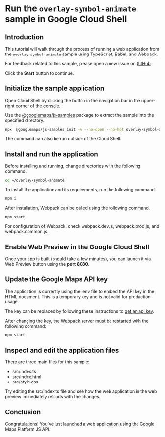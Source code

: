 # Run the `overlay-symbol-animate` sample in Google Cloud Shell

<walkthrough-tutorial-duration duration="10"/>

## Introduction

This tutorial will walk through the process of running a web application from
the `overlay-symbol-animate` sample using TypeScript, Babel, and Webpack.

For feedback related to this sample, please open a new issue on
[GitHub](https://github.com/googlemaps/js-samples/issues).

Click the **Start** button to continue.

## Initialize the sample application

Open Cloud Shell by clicking the
<walkthrough-cloud-shell-icon></walkthrough-cloud-shell-icon> button in the
navigation bar in the upper-right corner of the console.

Use the [@googlemaps/js-samples](https://www.npmjs.com/package/@googlemaps/js-samples) package to
extract the sample into the specified directory.

```bash
npx  @googlemaps/js-samples init -v --no-open --no-hot overlay-symbol-animate ~/overlay-symbol-animate
```

The command can also be run outside of the Cloud Shell.

## Install and run the application

Before installing and running, change directories with the following command.

```bash
cd ~/overlay-symbol-animate
```

To install the application and its requirements, run the following command.

```bash
npm i
```

After installation, Webpack can be called using the following command.

```bash
npm start
```

For configuration of Webpack, check
<walkthrough-editor-open-file filePath="overlay-symbol-animate/webpack.dev.js">webpack.dev.js</walkthrough-editor-open-file>,
<walkthrough-editor-open-file filePath="overlay-symbol-animate/webpack.prod.js">webpack.prod.js</walkthrough-editor-open-file>,
and
<walkthrough-editor-open-file filePath="overlay-symbol-animate/webpack.common.js">webpack.common.js</walkthrough-editor-open-file>.

## Enable Web Preview in the Google Cloud Shell

Once your app is built (should take a few minutes), you can launch it via
<walkthrough-spotlight-pointer target="cloudshell" spotlightId="devshell-web-preview-button">Web
Preview button</walkthrough-spotlight-pointer> using the **port 8080**.

## Update the Google Maps API key

The application is currently using the
<walkthrough-editor-open-file filePath="overlay-symbol-animate/.env">.env</walkthrough-editor-open-file>
file to embed the API key in the HTML document. This is a temporary key and is
not valid for production usage.

The key can be replaced by following these instructions to
[get an api key](https://developers.google.com/maps/documentation/javascript/get-api-key).

After changing the key, the Webpack server must be restarted with the following
command:

```bash
npm start
```

## Inspect and edit the application files

There are three main files for this sample:

*   <walkthrough-editor-open-file filePath="overlay-symbol-animate/src/index.ts">src/index.ts</walkthrough-editor-open-file>
*   <walkthrough-editor-open-file filePath="overlay-symbol-animate/src/index.html">src/index.html</walkthrough-editor-open-file>
*   <walkthrough-editor-open-file filePath="overlay-symbol-animate/src/style.css">src/style.css</walkthrough-editor-open-file>

Try editing the <walkthrough-editor-open-file filePath="overlay-symbol-animate/src/index.ts">src/index.ts</walkthrough-editor-open-file> file and see how the web application in the web preview immediately reloads with the changes.

## Conclusion

<walkthrough-conclusion-trophy></walkthrough-conclusion-trophy>

Congratulations! You've just launched a web application using the Google Maps
Platform JS API.
